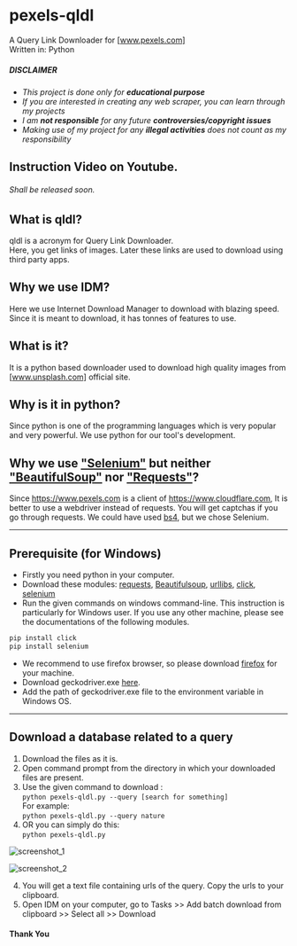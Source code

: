 # pexels-qldl
A Query Link Downloader for [www.pexels.com]<br>
Written in: Python<br>
##### ___DISCLAIMER___
* *This project is done only for __educational purpose__*
* *If you are interested in creating any web scraper, you can learn through my projects*
* *I am __not responsible__ for any future __controversies/copyright issues__*
* *Making use of my project for any __illegal activities__ does not count as my responsibility*

## Instruction Video on Youtube.
###### Shall be released soon.

## What is qldl?
qldl is a acronym for Query Link Downloader.<br>
Here, you get links of images. Later these links are used to download using third party apps.
## Why we use IDM?
Here we use Internet Download Manager to download with blazing speed. Since it is meant to download, it has tonnes of features to use.
## What is it?
It is a python based downloader used to download high quality images from [www.unsplash.com] official site.
## Why is it in python?
Since python is one of the programming languages which is very popular and very powerful. We use python for our tool's development.
## Why we use ["Selenium"](https://pypi.org/project/selenium/) but neither ["BeautifulSoup"](https://pypi.org/project/beautifulsoup4/) nor ["Requests"](https://pypi.org/project/requests/)?
Since https://www.pexels.com is a client of https://www.cloudflare.com, It is better to use a webdriver instead of requests. You will get captchas if you go through requests. 
We could have used [bs4](https://pypi.org/project/beautifulsoup4/ "Beautiful Soup"), but we chose Selenium. 

----

## Prerequisite (for Windows)
* Firstly you need python in your computer.<br>
* Download these modules: [requests](https://pypi.org/project/requests/), [Beautifulsoup](https://pypi.org/project/bs4/), [urllibs](https://pypi.org/project/urllib3/), [click](https://pypi.org/project/click/), [selenium](https://pypi.org/project/selenium/)<br>
* Run the given commands on windows command-line. This instruction is particularly for Windows user. If you use any other machine, please see the documentations of the following modules.
```Python
pip install click
pip install selenium
```
* We recommend to use firefox browser, so please download [firefox](https://www.mozilla.org/en-US/firefox/new/ "Firefox Official") for your machine.
* Download geckodriver.exe [here](https://github.com/mozilla/geckodriver/releases "Mozilla Github").
* Add the path of geckodriver.exe file to the environment variable in Windows OS. 
----

## Download a database related to a query
1. Download the files as it is.
2. Open command prompt from the directory in which your downloaded files are present.
3. Use the given command to download : 
<br>`python pexels-qldl.py --query [search for something]`<br>For example: <br>
`python pexels-qldl.py --query nature`<br>
4. OR you can simply do this:<br>`python pexels-qldl.py`<br>

![screenshot_1](https://github.com/arg-z/pexels-qldl/blob/master/images/1.PNG?raw=true)<br>

![screenshot_2](https://github.com/arg-z/pexels-qldl/blob/master/images/2.PNG?raw=true)<br>

4. You will get a text file containing urls of the query. Copy the urls to your clipboard.<br>
5. Open IDM on your computer, go to Tasks >> Add batch download from clipboard >> Select all >> Download<br>

#### Thank You
